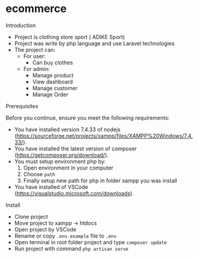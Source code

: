 # ecommerce

Introduction

* Project is clothing store sport ( ADIKE Sport)
* Project was write by php language and use Laravel technologies
* The project can:
    - For user:
        + Can buy clothes
    - For admin:
        + Manage product
        + View dashboard
        + Manage customer
        + Manage Order
      
Prerequisites

Before you continue, ensure you meet the following requirements:

* You have installed version 7.4.33 of nodejs (https://sourceforge.net/projects/xampp/files/XAMPP%20Windows/7.4.33/). 
* You have installed the latest version of composer (https://getcomposer.org/download/). 
* You must setup environment php by:
    1. Open environment in your computer
    2. Choose ```path```
    3. Finally setup new path for php in folder xampp you was install
* You have installed of VSCode (https://visualstudio.microsoft.com/downloads).

Install

* Clone project
* Move project to xampp -> htdocs
* Open project by VSCode
* Rename or copy ```.env.example``` file to ```.env```
* Open terminal in root folder project and type ```composer update```
* Run project with command ```php artisan serve```

